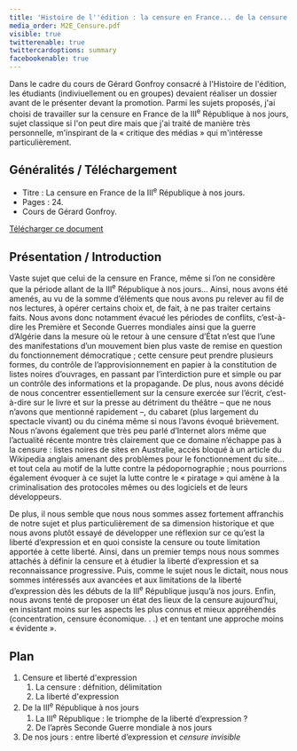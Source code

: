 ```yaml
---
title: 'Histoire de l''édition : la censure en France... de la censure « officielle » à la « censure invisible »'
media_order: M2E_Censure.pdf
visible: true
twitterenable: true
twittercardoptions: summary
facebookenable: true
---
```


Dans le cadre du cours de Gérard Gonfroy consacré à l'Histoire de l'édition, les étudiants (indiviuellement ou en groupes) devaient réaliser un dossier avant de le présenter devant la promotion. Parmi les sujets proposés, j'ai choisi de travailler sur la censure en France de la III<sup>e</sup> République à nos jours, sujet classique si l'on peut dire mais que j'ai traité de manière très personnelle, m'inspirant de la « critique des médias » qui m'intéresse particulièrement.

## Généralités / Téléchargement

- Titre : La censure en France de la III<sup>e</sup> République à nos jours.
- Pages : 24.
- Cours de Gérard Gonfroy.

[Télécharger ce document](M2E_Censure.pdf)

## Présentation / Introduction

Vaste sujet que celui de la censure en France, même si l’on ne considère que la période allant de la III<sup>e</sup> République à nos jours... Ainsi, nous avons été amenés, au vu de la somme d’éléments que nous avons pu relever au fil de nos lectures, à opérer certains choix et, de fait, à ne pas traiter certains faits. Nous avons donc notamment évacué les périodes de conflits, c’est-à-dire les Première et Seconde Guerres mondiales ainsi que la guerre d’Algérie dans la mesure où le retour à une censure d’État n’est que l’une des manifestations d’un mouvement bien plus vaste de remise en question du fonctionnement démocratique ; cette censure peut prendre plusieurs formes, du contrôle de l’approvisionnement en papier à la constitution de listes noires d’ouvrages, en passant par l’interdiction pure et simple ou par un contrôle des informations et la propagande. De plus, nous avons décidé de nous concentrer essentiellement sur la censure exercée sur l’écrit, c’est-à-dire sur le livre et sur la presse au détriment du théâtre – que ne nous n’avons que mentionné rapidement –, du cabaret (plus largement du spectacle vivant) ou du cinéma même si nous l’avons évoqué brièvement. Nous n’avons également que très peu parlé d’Internet alors même que l’actualité récente montre très clairement que ce domaine n’échappe pas à la censure : listes noires de sites en Australie, accès bloqué à un article du Wikipedia anglais amenant des problèmes pour le fonctionnement du site... et tout cela au motif de la lutte contre la pédopornographie ; nous pourrions également évoquer à ce sujet la lutte contre le « piratage » qui amène à la criminalisation des protocoles mêmes ou des logiciels et de leurs développeurs.

De plus, il nous semble que nous nous sommes assez fortement affranchis de notre sujet et plus particulièrement de sa dimension historique et que nous avons plutôt essayé de développer une réflexion sur ce qu’est la liberté d’expression et en quoi consiste la censure ou toute limitation apportée à cette liberté. Ainsi, dans un premier temps nous nous sommes attachés à définir la censure et à étudier la liberté d’expression et sa reconnaissance progressive. Puis, comme le sujet nous le dictait, nous nous sommes intéressés aux avancées et aux limitations de la liberté d’expression dès les débuts de la III<sup>e</sup> République jusqu’à nos jours. Enfin, nous avons tenté de proposer un état des lieux de la censure aujourd’hui, en insistant moins sur les aspects les plus connus et mieux appréhendés (concentration, censure économique. . .) et en tentant une approche moins « évidente ».

## Plan

1. Censure et liberté d'expression  
    1. La censure : défnition, délimitation
    2. La liberté d'expression
2. De la III<sup>e</sup> République à nos jours  
    1. La III<sup>e</sup> République : le triomphe de la liberté d’expression ?
    2. De l’après Seconde Guerre mondiale à nos jours
3. De nos jours : entre liberté d’expression et _censure invisible_